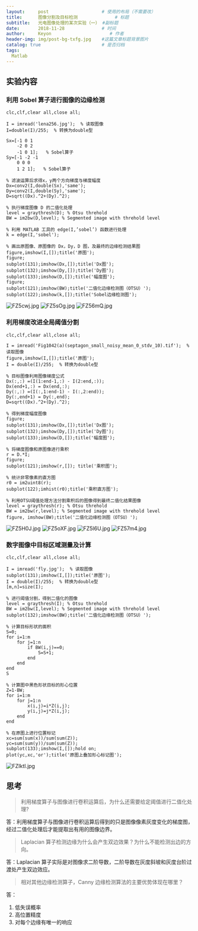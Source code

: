 ```yaml
---
layout:     post                    # 使用的布局（不需要改）
title:      图像分割及目标检测              # 标题 
subtitle:   光电图像处理的某次实验（一） #副标题
date:       2018-11-28              # 时间
author:     Keyon                      # 作者
header-img: img/post-bg-txfg.jpg    #这篇文章标题背景图片
catalog: true                       # 是否归档
tags:
  Matlab
---
```


## 实验内容
### 利用 Sobel 算子进行图像的边缘检测
```
clc,clf,clear all,close all;

I = imread('lena256.jpg');  % 读取图像
I=double(I)/255;  % 转换为double型

Sx=[-1 0 1
    -2 0 2
    -1 0 1];   % Sobel算子
Sy=[-1 -2 -1
    0 0 0
    1 2 1];   % Sobel算子

% 滤波运算后求得x，y两个方向梯度与梯度幅度
Dx=conv2(I,double(Sx),'same');
Dy=conv2(I,double(Sy),'same');
D=sqrt((Dx).^2+(Dy).^2);

% 执行梯度图像 D 的二值化处理
level = graythresh(D); % Otsu threhold
BW = im2bw(D,level); % Segmented image with threhold level 

% 利用 MATLAB 工具的 edge(I,’sobel’) 函数进行处理
k = edge(I,'sobel');

% 画出原图像、原图像的 Dx，Dy，D 图，及最终的边缘检测结果图
figure,imshow(I,[]);title('原图');
figure;
subplot(131);imshow(Dx,[]);title('Dx图');
subplot(132);imshow(Dy,[]);title('Dy图');
subplot(133);imshow(D,[]);title('幅度图');
figure;
subplot(121);imshow(BW);title('二值化边缘检测图（OTSU）');
subplot(122);imshow(k,[]);title('Sobel边缘检测图');
```

![FZ5cwj.jpg](https://s1.ax1x.com/2018/11/29/FZ5cwj.jpg)
![FZ5sOg.jpg](https://s1.ax1x.com/2018/11/29/FZ5sOg.jpg)
![FZ56mQ.jpg](https://s1.ax1x.com/2018/11/29/FZ56mQ.jpg)

### 利用梯度改进全局阈值分割
```
clc,clf,clear all,close all;

I = imread('Fig1042(a)(septagon_small_noisy_mean_0_stdv_10).tif');  % 读取图像
figure,imshow(I,[]);title('原图');
I = double(I)/255;  % 转换为double型

% 目标图像利用图像梯度公式
Dx(:,:) =(I(1:end-1,:) - I(2:end,:));
Dx(end+1,:) = Dx(end,:);
Dy(:,:) =(I(:,1:end-1) - I(:,2:end));
Dy(:,end+1) = Dy(:,end);
D=sqrt((Dx).^2+(Dy).^2);

% 得到梯度幅度图像
figure;
subplot(131);imshow(Dx,[]);title('Dx图');
subplot(132);imshow(Dy,[]);title('Dy图');
subplot(133);imshow(D,[]);title('幅度图');

% 将梯度图像和原图像进行乘积
r = D.*I;
figure;
subplot(121);imshow(r,[]); title('乘积图');

% 统计非零像素的直方图
r0 = im2uint8(r);
subplot(122);imhist(r0);title('乘积直方图');

% 利用OTSU阈值处理方法分割乘积后的图像得到最终二值化结果图像
level = graythresh(r); % Otsu threhold
BW = im2bw(r,level); % Segmented image with threhold level 
figure, imshow(BW);title('二值化边缘检测图（OTSU）');
```

![FZ5H0J.jpg](https://s1.ax1x.com/2018/11/29/FZ5H0J.jpg)
![FZ5oXF.jpg](https://s1.ax1x.com/2018/11/29/FZ5oXF.jpg)
![FZ5I6U.jpg](https://s1.ax1x.com/2018/11/29/FZ5I6U.jpg)
![FZ57m4.jpg](https://s1.ax1x.com/2018/11/29/FZ57m4.jpg)

### 数字图像中目标区域测量及计算
```
clc,clf,clear all,close all;

I = imread('fly.jpg');  % 读取图像
subplot(131);imshow(I,[]);title('原图');
I = double(I)/255;  % 转换为double型
[m,n]=size(I);

% 进行阈值分割，得到二值化的图像
level = graythresh(I); % Otsu threhold
BW = im2bw(I,level); % Segmented image with threhold level 
subplot(132);imshow(BW);title('二值化边缘检测图（OTSU）');

% 计算目标形状的面积
S=0;
for i=1:m
    for j=1:n
        if BW(i,j)==0;
            S=S+1;
        end
    end
end
S

% 计算图中黑色形状目标的形心位置
Z=1-BW;
for i=1:m
    for j=1:n
        x(i,j)=i*Z(i,j);
        y(i,j)=j*Z(i,j);
    end
end

% 在原图上进行位置标记
xc=sum(sum(x))/sum(sum(Z));
yc=sum(sum(y))/sum(sum(Z));
subplot(133);imshow(I,[]);hold on;
plot(yc,xc,'or');title('原图上叠加形心标记图');
```

![FZIktI.jpg](https://s1.ax1x.com/2018/11/29/FZIktI.jpg)

## 思考
> 利用梯度算子与图像进行卷积运算后，为什么还需要给定阈值进行二值化处理?

答：利用梯度算子与图像进行卷积运算后得到的只是图像像素灰度变化的梯度图，经过二值化处理后才能提取出有用的图像边界。

> Laplacian 算子检测边缘为什么会产生双边效果？为什么不能检测出边的方向。

答：Laplacian 算子实际是对图像求二阶导数，二阶导数在灰度斜坡和灰度台阶过渡处产生双边效应。

> 相对其他边缘检测算子，Canny 边缘检测算法的主要优势体现在哪里？

答：

1. 低失误概率
2. 高位置精度
3. 对每个边缘有唯一的响应